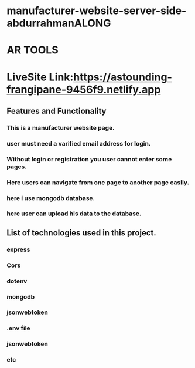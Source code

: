# manufacturer-website-server-side-abdurrahmanALONG


# AR TOOLS
# LiveSite Link:https://astounding-frangipane-9456f9.netlify.app




## Features and Functionality
### This is a manufacturer website page.
### user must need a varified email address for login.
### Without login or registration you user cannot enter some pages.
### Here users can navigate from one page to another page easily.
### here i use mongodb database.
### here user can upload his data to the database.


## List of technologies used in this project.
### express  
### Cors
### dotenv
### mongodb
### jsonwebtoken
### .env file
### jsonwebtoken
### etc


